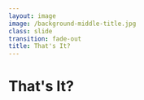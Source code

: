 ```yaml
---
layout: image
image: /background-middle-title.jpg
class: slide
transition: fade-out
title: That's It?
---
```


<div class="flex h-full flex-items-center">
  <h1 class="text-left m-b-0 font-bold">
    That's It?
  </h1>
</div>
